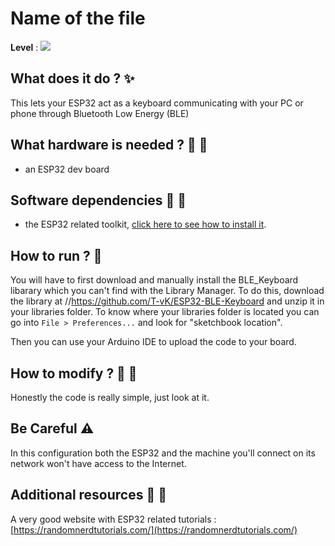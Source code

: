 # Name of the file

**Level** : ![](https://img.shields.io/badge/Level-Beginner-brightgreen)

## What does it do ? ✨

This lets your ESP32 act as a keyboard communicating with your PC or phone through Bluetooth Low Energy (BLE)

## What hardware is needed ? 💾 🔌

- an ESP32 dev board

## Software dependencies 🌈 📂

- the ESP32 related toolkit, [click here to see how to install it](https://randomnerdtutorials.com/installing-the-esp32-board-in-arduino-ide-windows-instructions/).

## How to run ? 🚀

You will have to first download and manually install the BLE_Keyboard libarary which you can't find with the Library Manager. To do this, download the library at //https://github.com/T-vK/ESP32-BLE-Keyboard and unzip it in your libraries folder. To know where your libraries folder is located you can go into `File > Preferences...` and look for "sketchbook location".

Then you can use your Arduino IDE to upload the code to your board.

## How to modify ? 🔩 🔨

Honestly the code is really simple, just look at it.

## Be Careful ⚠️

In this configuration both the ESP32 and the machine you'll connect on its network won't have access to the Internet.

## Additional resources 📄 📗

A very good website with ESP32 related tutorials : [https://randomnerdtutorials.com/](https://randomnerdtutorials.com/)
